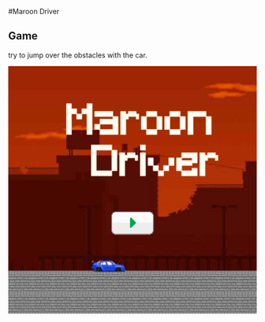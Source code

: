 #Maroon Driver

## Game
try to jump over the obstacles with the car.

![Screenshot of Game](/assets/screenShot2.png)
